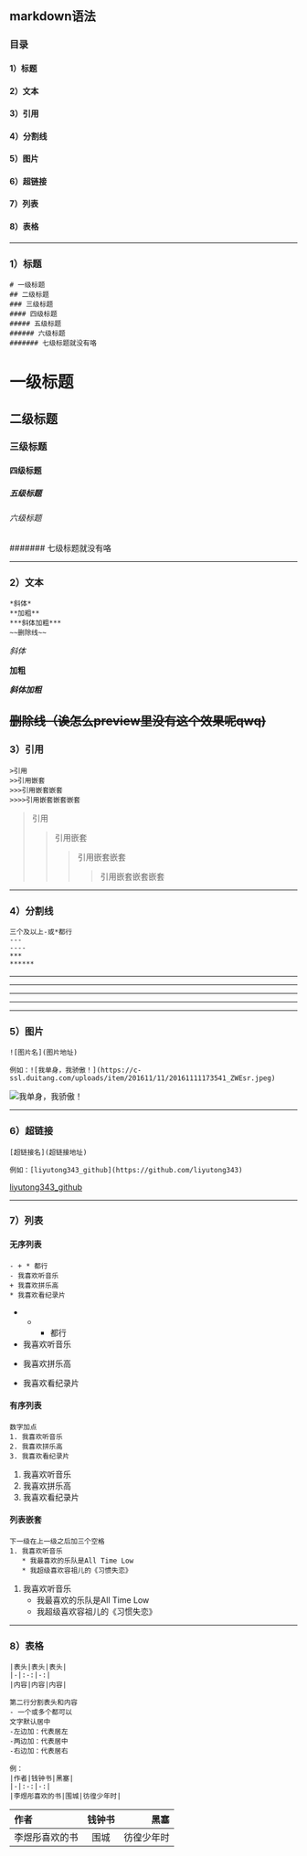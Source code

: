 
## markdown语法
### 目录
#### 1）标题
#### 2）文本
#### 3）引用
#### 4）分割线
#### 5）图片
#### 6）超链接
#### 7）列表
#### 8）表格
---


### 1）标题
```
# 一级标题
## 二级标题
### 三级标题
#### 四级标题
##### 五级标题
###### 六级标题
####### 七级标题就没有咯
```
# 一级标题
## 二级标题
### 三级标题
#### 四级标题
##### 五级标题
###### 六级标题
####### 七级标题就没有咯

---
### 2）文本
```
*斜体*
**加粗**
***斜体加粗***
~~删除线~~
```
*斜体*

**加粗**

***斜体加粗***

~~删除线（诶怎么preview里没有这个效果呢qwq)~~
---
### 3）引用
```
>引用
>>引用嵌套
>>>引用嵌套嵌套
>>>>引用嵌套嵌套嵌套
```

>引用
>>引用嵌套
>>>引用嵌套嵌套
>>>>引用嵌套嵌套嵌套
---
### 4）分割线
```
三个及以上-或*都行
---
----
***
******
```
---
----
***
******
---
### 5）图片
```
![图片名](图片地址)

例如：![我单身，我骄傲！](https://c-ssl.duitang.com/uploads/item/201611/11/20161111173541_ZWEsr.jpeg)
```

![我单身，我骄傲！](https://c-ssl.duitang.com/uploads/item/201611/11/20161111173541_ZWEsr.jpeg)

---

### 6）超链接
```
[超链接名](超链接地址)

例如：[liyutong343_github](https://github.com/liyutong343)
```

[liyutong343_github](https://github.com/liyutong343)

---

### 7）列表

#### 无序列表
```
- + * 都行
- 我喜欢听音乐
+ 我喜欢拼乐高
* 我喜欢看纪录片
```
- + * 都行
- 我喜欢听音乐
+ 我喜欢拼乐高
* 我喜欢看纪录片

#### 有序列表
```
数字加点
1. 我喜欢听音乐
2. 我喜欢拼乐高
3. 我喜欢看纪录片
```
1. 我喜欢听音乐
2. 我喜欢拼乐高
3. 我喜欢看纪录片

#### 列表嵌套

```
下一级在上一级之后加三个空格
1. 我喜欢听音乐
   * 我最喜欢的乐队是All Time Low
   * 我超级喜欢容祖儿的《习惯失恋》
```

1. 我喜欢听音乐
   * 我最喜欢的乐队是All Time Low
   * 我超级喜欢容祖儿的《习惯失恋》

---

### 8）表格
```
|表头|表头|表头|
|-|:-:|-:|
|内容|内容|内容|

第二行分割表头和内容
- 一个或多个都可以
文字默认居中
-左边加：代表居左
-两边加：代表居中
-右边加：代表居右

例：
|作者|钱钟书|黑塞|
|-|:-:|-:|
|李煜彤喜欢的书|围城|彷徨少年时|

```

|作者|钱钟书|黑塞|
|:-|:-:|-:|
|李煜彤喜欢的书|围城|彷徨少年时|
